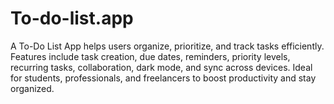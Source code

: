 # To-do-list.app
A To-Do List App helps users organize, prioritize, and track tasks efficiently. Features include task creation, due dates, reminders, priority levels, recurring tasks, collaboration, dark mode, and sync across devices. Ideal for students, professionals, and freelancers to boost productivity and stay organized.

